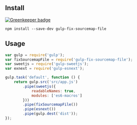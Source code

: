 ## Install

[![Greenkeeper badge](https://badges.greenkeeper.io/christophehurpeau/gulp-fix-sourcemap-file.svg)](https://greenkeeper.io/)

```
npm install --save-dev gulp-fix-sourcemap-file
```


## Usage

```js
var gulp = require('gulp');
var fixSourcemapFile = require('gulp-fix-sourcemap-file');
var sweetjs = require('gulp-sweetjs');
var exnext = require('gulp-esnext');

gulp.task('default', function () {
	return gulp.src('src/app.js')
        .pipe(sweetjs({
            readableNames: true,
            modules: ['es6-macros']
        }))
        .pipe(fixSourcemapFile())
		.pipe(esnext())
		.pipe(gulp.dest('dist'));
});
```
